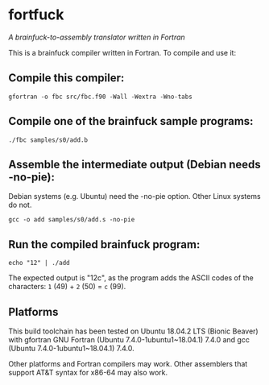 # fortfuck
*A brainfuck-to-assembly translator written in Fortran*

This is a brainfuck compiler written in Fortran.  To compile and use it:

## Compile this compiler:

    gfortran -o fbc src/fbc.f90 -Wall -Wextra -Wno-tabs

## Compile one of the brainfuck sample programs:

    ./fbc samples/s0/add.b

## Assemble the intermediate output (Debian needs -no-pie):

Debian systems (e.g. Ubuntu) need the -no-pie option.  Other Linux systems do not.

    gcc -o add samples/s0/add.s -no-pie

## Run the compiled brainfuck program:

    echo "12" | ./add

The expected output is "12c", as the program adds the ASCII codes of the characters: `1` (49) + `2` (50) = `c` (99).

## Platforms

This build toolchain has been tested on Ubuntu 18.04.2 LTS (Bionic Beaver) with gfortran GNU Fortran (Ubuntu 7.4.0-1ubuntu1~18.04.1) 7.4.0 and gcc (Ubuntu 7.4.0-1ubuntu1~18.04.1) 7.4.0.

Other platforms and Fortran compilers may work.  Other assemblers that support AT&T syntax for x86-64 may also work.

